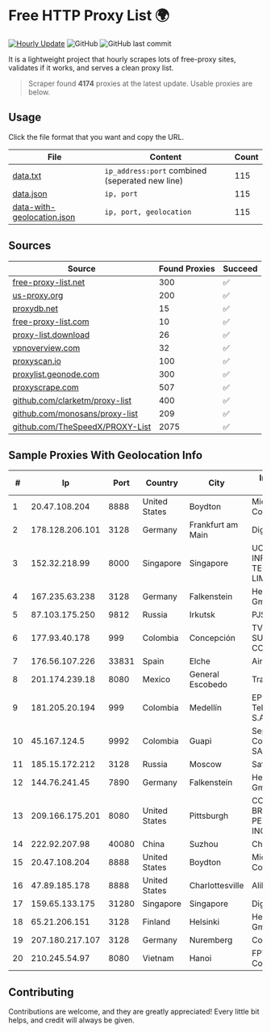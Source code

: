 
# Free HTTP Proxy List 🌍

[![Hourly Update](https://github.com/mertguvencli/http-proxy-list/actions/workflows/main.yml/badge.svg?branch=main)](https://github.com/mertguvencli/http-proxy-list/actions/workflows/main.yml)
![GitHub](https://img.shields.io/github/license/mertguvencli/http-proxy-list)
![GitHub last commit](https://img.shields.io/github/last-commit/mertguvencli/http-proxy-list)

It is a lightweight project that hourly scrapes lots of free-proxy sites, validates if it works, and serves a clean proxy list.


> Scraper found **4174** proxies at the latest update. Usable proxies are below.

## Usage

Click the file format that you want and copy the URL.


|File|Content|Count|
|----|-------|-----|
|[data.txt](https://raw.githubusercontent.com/mertguvencli/http-proxy-list/main/proxy-list/data.txt)|`ip_address:port` combined (seperated new line)|115|
|[data.json](https://raw.githubusercontent.com/mertguvencli/http-proxy-list/main/proxy-list/data.json)|`ip, port`|115|
|[data-with-geolocation.json](https://raw.githubusercontent.com/mertguvencli/http-proxy-list/main/proxy-list/data-with-geolocation.json)|`ip, port, geolocation`|115|

## Sources

|Source|Found Proxies|Succeed|
|------|-------------|-------|
|[free-proxy-list.net](https://free-proxy-list.net)|300|✅|
|[us-proxy.org](https://www.us-proxy.org)|200|✅|
|[proxydb.net](http://proxydb.net)|15|✅|
|[free-proxy-list.com](https://free-proxy-list.com/?page=&port=&type%5B%5D=http&type%5B%5D=https&up_time=0&search=Search)|10|✅|
|[proxy-list.download](https://www.proxy-list.download/HTTP)|26|✅|
|[vpnoverview.com](https://vpnoverview.com/privacy/anonymous-browsing/free-proxy-servers)|32|✅|
|[proxyscan.io](https://www.proxyscan.io)|100|✅|
|[proxylist.geonode.com](https://proxylist.geonode.com/api/proxy-list?limit=300&page=1&sort_by=lastChecked&sort_type=desc&protocols=http,https)|300|✅|
|[proxyscrape.com](https://api.proxyscrape.com/v2/?request=displayproxies&protocol=http&timeout=10000&country=all&ssl=all&anonymity=all)|507|✅|
|[github.com/clarketm/proxy-list](https://raw.githubusercontent.com/clarketm/proxy-list/master/proxy-list-raw.txt)|400|✅|
|[github.com/monosans/proxy-list](https://raw.githubusercontent.com/monosans/proxy-list/main/proxies/http.txt)|209|✅|
|[github.com/TheSpeedX/PROXY-List](https://raw.githubusercontent.com/TheSpeedX/PROXY-List/master/http.txt)|2075|✅|


## Sample Proxies With Geolocation Info

|#|Ip|Port|Country|City|Internet Service Provider|
|-|--|----|-------|----|-------------------------|
|1|20.47.108.204|8888|United States|Boydton|Microsoft Corporation|
|2|178.128.206.101|3128|Germany|Frankfurt am Main|DigitalOcean|
|3|152.32.218.99|8000|Singapore|Singapore|UCLOUD INFORMATION TECHNOLOGY (HK) LIMITED|
|4|167.235.63.238|3128|Germany|Falkenstein|Hetzner Online GmbH|
|5|87.103.175.250|9812|Russia|Irkutsk|PJSC Rostelecom|
|6|177.93.40.178|999|Colombia|Concepción|TV AZTECA SUCURSAL COLOMBIA|
|7|176.56.107.226|33831|Spain|Elche|Aire Networks|
|8|201.174.239.18|8080|Mexico|General Escobedo|Transtelco Inc|
|9|181.205.20.194|999|Colombia|Medellín|EPM Telecomunicaciones S.A. E.S.P.|
|10|45.167.124.5|9992|Colombia|Guapi|Sepcom Comunicaciones SAS|
|11|185.15.172.212|3128|Russia|Moscow|SafeData LLC|
|12|144.76.241.45|7890|Germany|Falkenstein|Hetzner Online GmbH|
|13|209.166.175.201|8080|United States|Pittsburgh|CONTINENTAL BROADBAND PENNSYLVANIA, INC.|
|14|222.92.207.98|40080|China|Suzhou|Chinanet|
|15|20.47.108.204|8888|United States|Boydton|Microsoft Corporation|
|16|47.89.185.178|8888|United States|Charlottesville|Alibaba.com LLC|
|17|159.65.133.175|31280|Singapore|Singapore|DigitalOcean, LLC|
|18|65.21.206.151|3128|Finland|Helsinki|Hetzner Online GmbH|
|19|207.180.217.107|3128|Germany|Nuremberg|Contabo GmbH|
|20|210.245.54.97|8080|Vietnam|Hanoi|FPT Telecom Company|



## Contributing

Contributions are welcome, and they are greatly appreciated! Every
little bit helps, and credit will always be given.

